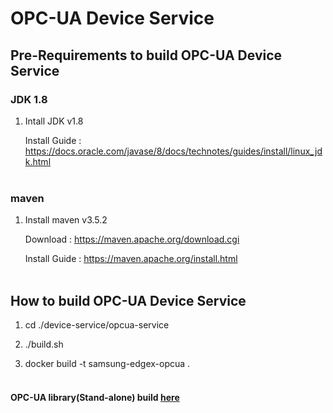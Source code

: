 # OPC-UA Device Service

## Pre-Requirements to build OPC-UA Device Service

### JDK 1.8
1. Intall JDK v1.8

   Install Guide : https://docs.oracle.com/javase/8/docs/technotes/guides/install/linux_jdk.html
<br></br>
### maven
1. Install maven v3.5.2

   Download : https://maven.apache.org/download.cgi

   Install Guide : https://maven.apache.org/install.html
<br></br>
## How to build OPC-UA Device Service
1. cd ./device-service/opcua-service

2. ./build.sh

3. docker build -t samsung-edgex-opcua .
<br></br>

#### OPC-UA library(Stand-alone) build [here](./protocol-stack/opc-ua/edge-opcua/README.md)
